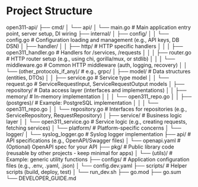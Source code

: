 # Project Structure

open311-api/
├── cmd/
│   └── api/
│       └── main.go                # Main application entry point, server setup, DI wiring
├── internal/
│   ├── config/
│   │   └── config.go              # Configuration loading and management (e.g., API keys, DB DSN)
│   ├── handler/
│   │   ├── http/                  # HTTP specific handlers
│   │   │   ├── open311_handler.go # Handlers for /services, /requests
│   │   │   ├── router.go          # HTTP router setup (e.g., using chi, gorilla/mux, or stdlib)
│   │   │   └── middleware.go      # Common HTTP middleware (auth, logging, recovery)
│   │   └── (other_protocols_if_any)/ # e.g., grpc/
│   ├── model/                     # Data structures (entities, DTOs)
│   │   ├── service.go             # Service type model
│   │   └── request.go             # ServiceRequestInput, ServiceRequestOutput models
│   ├── repository/                # Data access layer (interfaces and implementations)
│   │   ├── memory/                # In-memory implementation
│   │   │   └── open311_repo.go
│   │   ├── (postgres)/            # Example: PostgreSQL implementation
│   │   │   └── open311_repo.go
│   │   └── repository.go          # Interfaces for repositories (e.g., ServiceRepository, RequestRepository)
│   ├── service/                   # Business logic layer
│   │   └── open311_service.go     # Service logic (e.g., creating requests, fetching services)
│   └── platform/                  # Platform-specific concerns
│       └── logger/
│           └── syslog_logger.go   # Syslog logger implementation
├── api/                           # API specifications (e.g., OpenAPI/Swagger files)
│   └── openapi.yaml               # (Optional) OpenAPI spec for your API
├── pkg/                           # Public library code (reusable by other projects - keep minimal for apps)
│   └── (utils)/                   # Example: generic utility functions
├── configs/                       # Application configuration files (e.g., .env, .yaml, .json)
│   └── config.dev.yaml
├── scripts/                       # Helper scripts (build, deploy, test)
│   └── run_dev.sh
├── go.mod
├── go.sum
└── DEVELOPER_GUIDE.md
